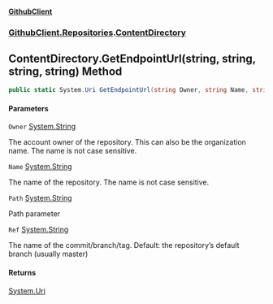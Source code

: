 #### [GithubClient](index.md 'index')
### [GithubClient.Repositories](GithubClient.Repositories.md 'GithubClient.Repositories').[ContentDirectory](GithubClient.Repositories.ContentDirectory.md 'GithubClient.Repositories.ContentDirectory')

## ContentDirectory.GetEndpointUrl(string, string, string, string) Method

```csharp
public static System.Uri GetEndpointUrl(string Owner, string Name, string Path, string Ref);
```
#### Parameters

<a name='GithubClient.Repositories.ContentDirectory.GetEndpointUrl(string,string,string,string).Owner'></a>

`Owner` [System.String](https://docs.microsoft.com/en-us/dotnet/api/System.String 'System.String')

The account owner of the repository. This can also be the organization name. The name is not case sensitive.

<a name='GithubClient.Repositories.ContentDirectory.GetEndpointUrl(string,string,string,string).Name'></a>

`Name` [System.String](https://docs.microsoft.com/en-us/dotnet/api/System.String 'System.String')

The name of the repository. The name is not case sensitive.

<a name='GithubClient.Repositories.ContentDirectory.GetEndpointUrl(string,string,string,string).Path'></a>

`Path` [System.String](https://docs.microsoft.com/en-us/dotnet/api/System.String 'System.String')

Path parameter

<a name='GithubClient.Repositories.ContentDirectory.GetEndpointUrl(string,string,string,string).Ref'></a>

`Ref` [System.String](https://docs.microsoft.com/en-us/dotnet/api/System.String 'System.String')

The name of the commit/branch/tag. Default: the repository’s default branch (usually master)

#### Returns
[System.Uri](https://docs.microsoft.com/en-us/dotnet/api/System.Uri 'System.Uri')